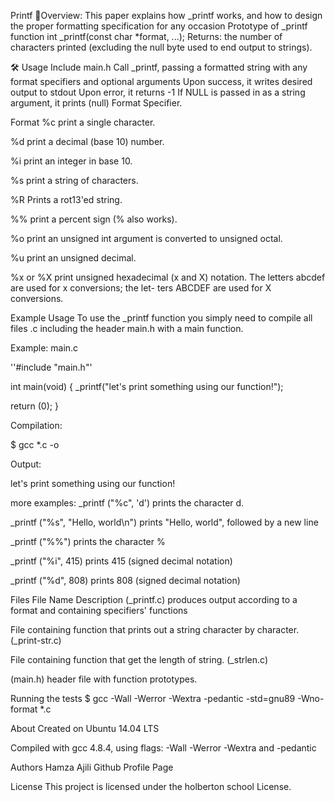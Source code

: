 Printf
📃Overview:
This paper explains how _printf works, and how to design the proper formatting specification for any occasion Prototype of _printf function int _printf(const char *format, ...); Returns: the number of characters printed (excluding the null byte used to end output to strings).

🛠 Usage
Include main.h Call _printf, passing a formatted string with any format specifiers and optional arguments Upon success, it writes desired output to stdout Upon error, it returns -1 If NULL is passed in as a string argument, it prints (null) Format Specifier.

Format
%c print a single character.

%d print a decimal (base 10) number.

%i print an integer in base 10.

%s print a string of characters.

%R Prints a rot13'ed string.

%% print a percent sign (% also works).

%o print an unsigned int argument is converted to unsigned octal.

%u print an unsigned decimal.

%x or %X print unsigned hexadecimal (x and X) notation. The letters abcdef are used for x conversions; the let- ters ABCDEF are used for X conversions.

Example Usage
To use the _printf function you simply need to compile all files .c including the header main.h with a main function.

Example:
main.c

''#include "main.h"'


int main(void) { _printf("let's print something using our function!");

return (0); }

Compilation:

$ gcc *.c -o

Output:

let's print something using our function!

more examples:
_printf ("%c", 'd') prints the character d.

_printf ("%s", "Hello, world\n") prints "Hello, world", followed by a new line

_printf ("%%") prints the character %

_printf ("%i", 415) prints 415 (signed decimal notation)

_printf ("%d", 808) prints 808 (signed decimal notation)

Files
File Name Description (_printf.c) produces output according to a format
and containing specifiers' functions

File containing function that prints out a string character by character.(_print-str.c)

File containing function that get the length of string. (_strlen.c)

(main.h) header file with function prototypes.

Running the tests
$ gcc -Wall -Werror -Wextra -pedantic -std=gnu89 -Wno-format *.c

About
Created on Ubuntu 14.04 LTS

Compiled with gcc 4.8.4, using flags: -Wall -Werror -Wextra and -pedantic

Authors
Hamza Ajili Github Profile Page

License
This project is licensed under the holberton school License.
